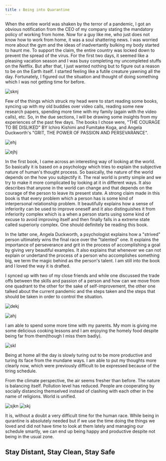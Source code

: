 ```yaml
---
title : Being into Quarantine
---
```


When the entire world was shaken by the terror of a pandemic, I got an obvious notification from the 
CEO of my company stating the mandatory policy of working from home. Now for a guy like me, who just 
does not know how to work from home, it was a soul shattering news. I was worried more about the gym 
and the ideas of inadvertantly bulking my body started to haunt me. To support the claim, the entire 
country was locked down to prevent the spread of the virus. For the first two days, it seemed like a 
pleasing vacation season and I was busy completing my uncompleted stuffs on the Netflix. But after 
that, I just wanted nothing but to figure out a reason to be on the Earth itself. I started feeling 
like a futile creature yawning all the day. Fortunately, I figured out the situation and thought of 
doing something which I was not getting time for before. 

![sknj](https://media.graytvinc.com/images/810*607/coronavirus14.jpg)

Few of the things which struck my head were to start reading some books, syncing up with my old 
buddies over video calls, reading some new research papers, spending more time with my family
(again with the video calls), etc. So, in the due sections, I will be drawing some insights from 
my experiences of the past few days. The books I chose were, "THE COURAGE TO BE DISLIKED" BY Ichiro 
Kishimi and Fumitake Koga, and Angela Duckworth's "GRIT, THE POWER OF PASSION AND PERSEVARANCE".

![ehj](https://d3525k1ryd2155.cloudfront.net/h/385/148/1238148385.0.m.jpg)

![ejhj](https://i.pinimg.com/originals/72/ca/d4/72cad4c66afbefc20d6f126d7a3aec37.jpg)

In the first book, I came across an interesting way of looking at the world. So basically it is based 
on a psychology which tries to explain the subjective nature of human's thought process. So basically, 
the nature of the world depends on the how you subjectify it. The real world is pretty simple and we 
try to make it more complicated by looking at it in different ways. It also describes that anyone in 
the world can change and that depends on the courage of the person to leave its present state. A strong
claim made in this book is that every problem which a person has is some kind of interpersonal relationship 
problem. It beautifully explains how a sense of inferiority can be used to improve oneself and it also 
distinguishes it from inferiority complex which is a when a person starts using some kind of excuse to avoid 
improving itself and then finally falls in a extreme state called superioriy complex. One should definitely be 
reading this book.


In the latter one, Angela Duckworth, a psychologist explains how a "strived" person ultimately wins the 
final race over the "talented" one. It explains the importance of perseverance and grit in the process of 
accomplishing a goal by giving very beautiful examples. It also explains that whenever we can not explain 
or undertand the process of a person who accomplishes something big, we term the magic behind as the person's 
talent. I am still into the book and I loved the way it is drafted.


I synced up with two of my close friends and while one discussed the trade offs between the skills and 
passion of a person and how can we move from one quadrant to the other for the sake of self-improvement, 
the other one talked about the current pandemic and the steps taken and the steps that should be taken in 
order to control the situation.

![dekj](https://i1.wp.com/www.queercents.com/wordpress/wp-content/uploads/2007/04/gridcombo.gif)

![ahj](https://i.ytimg.com/vi/fXrPvld4q-0/maxresdefault.jpg)

I am able to spend some more time with my parents. My mom is giving me some delicious cooking lessons 
and I am enjoying the homely food despite being far from them(though I miss them badly). 

![skl](https://www.psychologies.co.uk/sites/default/files/styles/psy2_page_header/public/wp-content/uploads/2013/04/family.gif)

Being at home all the day is slowly turing out to be more productive and turing its face from the mundane 
ways. I am able to put my thoughts more clearly now, which were previously difficult to be expressed because 
of the tiring schedule.

From the climate perspective, the air seems fresher than before. The nature is balancing itself. 
Pollution level has reduced. People are cooperating by socially distancing themselved instead of clashing with each other in the name of religions. World is unified. 

![sjkn](https://www.wewishes.com/wp-content/uploads/2019/09/wed.jpg) ![skj](https://www.gannett-cdn.com/presto/2020/03/13/USAT/2e79fc5f-d2ad-4a62-8d02-e23bfd0b7600-RectThumb_SocialDistancing.png)

It is, without a doubt a very difficult time for the human race. While being in qurantine is absolutely needed but 
if we use the time doing the things we loved and did not have time to look at them lately and managing our schedule
smartly, we can end up being happy and productive despite not being in the usual zone.

## Stay Distant, Stay Clean, Stay Safe
